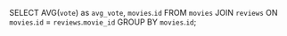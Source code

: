 SELECT AVG(`vote`) as `avg_vote`, `movies`.`id`
FROM `movies`
JOIN `reviews`
ON `movies`.`id` = `reviews`.`movie_id`
GROUP BY `movies`.`id`;